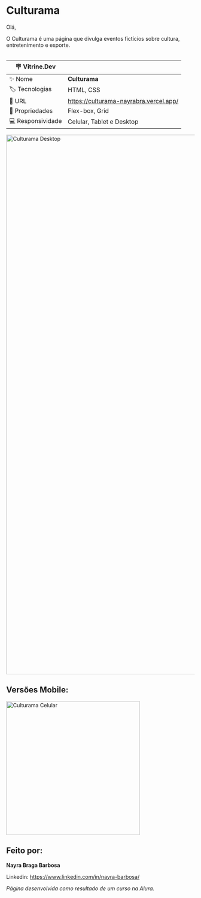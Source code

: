 # Culturama

Olá,

O Culturama é uma página que divulga eventos fictícios sobre cultura, entretenimento e esporte.
<br><br>

|:placard: Vitrine.Dev |                                       | 
| -------------------- | --------------------------------------|
| :sparkles: Nome      | **Culturama**                         |
| :label: Tecnologias  | HTML, CSS                             |
| :rocket: URL         | https://culturama-nayrabra.vercel.app/|
| 🧰 Propriedades      | Flex-box, Grid                        |
| 💻 Responsividade    | Celular, Tablet e Desktop             |

<img width="1440" alt="Culturama Desktop" src="https://github.com/nayrabra/culturama/assets/102299426/f1c89c0a-135f-42d7-ba43-cca9768c3dde#vitrinedev">

## Versões Mobile:

<img width="357" alt="Culturama Celular" src="https://github.com/nayrabra/culturama/assets/102299426/fcdb29e3-a60e-46c5-ac5d-dac7ef074f26">

## Feito por:

**Nayra Braga Barbosa**

Linkedin: https://www.linkedin.com/in/nayra-barbosa/

*Página desenvolvida como resultado de um curso na Alura.*





